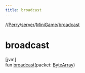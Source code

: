 ```yaml
---
title: broadcast
---
```

//[Perry](../../../index.html)/[server](../index.html)/[MiniGame](index.html)/[broadcast](broadcast.html)



# broadcast



[jvm]\
fun [broadcast](broadcast.html)(packet: [ByteArray](https://kotlinlang.org/api/latest/jvm/stdlib/kotlin/-byte-array/index.html))




